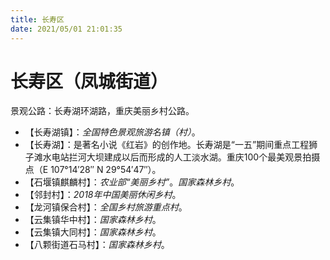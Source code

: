 ```yaml
---
title: 长寿区
date: 2021/05/01 21:01:35
---
```


# 长寿区（凤城街道）
景观公路：长寿湖环湖路，重庆美丽乡村公路。
* 【长寿湖镇】：*全国特色景观旅游名镇（村）*。
* 【长寿湖】：是著名小说《红岩》的创作地。长寿湖是“一五”期间重点工程狮子滩水电站拦河大坝建成以后而形成的人工淡水湖。重庆100个最美观景拍摄点（E 107°14′28″ N 29°54′47″）。
* 【石堰镇麒麟村】：*农业部“美丽乡村”*。*国家森林乡村*。
* 【邻封村】：*2018年中国美丽休闲乡村*。
* 【龙河镇保合村】：*全国乡村旅游重点村*。
* 【云集镇华中村】：*国家森林乡村*。
* 【云集镇大同村】：*国家森林乡村*。
* 【八颗街道石马村】：*国家森林乡村*。
